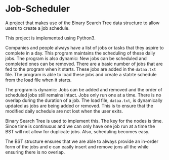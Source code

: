 # Job-Scheduler
A project that makes use of the Binary Search Tree data structure to allow users to create a job schedule.

This project is implemented using Python3.

Companies and people always have a list of jobs or tasks that they aspire to complete in a day.
This program maintains the scheduling of these daily jobs. 
The program is also dynamic: New jobs can be scheduled and completed ones can be removed.
There are a basic number of jobs that are fed to the program when it starts. These jobs are added in the `dataa.txt` file.
The program is able to load these jobs and create a statrte schedule from the load file when it starts.

The program is dynamic: Jobs can be added and removed and the order of scheduled jobs still remains intact.
Jobs only run one at a time. There is no overlap during the duration of a job.
The load file, `dataa.txt`, is dynamically updated as jobs are being added or removed. This is to ensure that the modified daily schedule are not lost when the user exits.

Binary Search Tree is used to implement this.
The key for the nodes is time. Since time is continuous and we can only have one job run at a time the BST will not allow for duplicate jobs. Also, scheduling becomes easy.

The BST structure ensures that we are able to always provide an in-order form of the jobs and e can easily insert and remove jons all the while ensuring there is no overlap.

